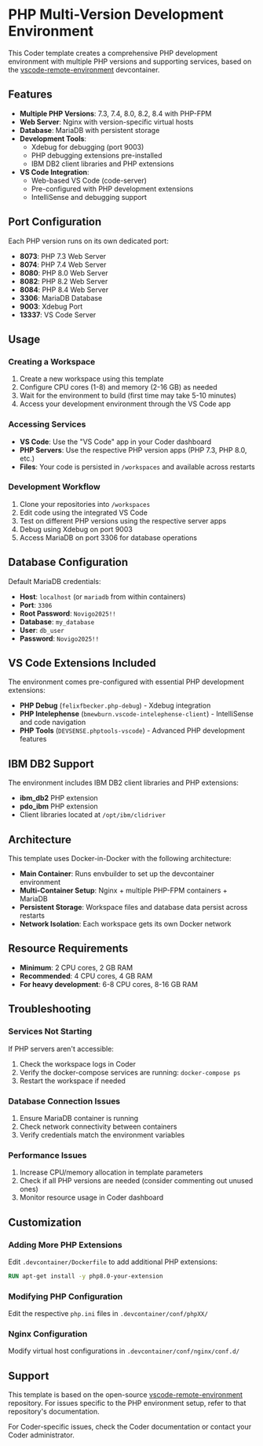 # PHP Multi-Version Development Environment

This Coder template creates a comprehensive PHP development environment with multiple PHP versions and supporting services, based on the [vscode-remote-environment](https://github.com/sidamo82/vscode-remote-environment) devcontainer.

## Features

- **Multiple PHP Versions**: 7.3, 7.4, 8.0, 8.2, 8.4 with PHP-FPM
- **Web Server**: Nginx with version-specific virtual hosts
- **Database**: MariaDB with persistent storage
- **Development Tools**: 
  - Xdebug for debugging (port 9003)
  - PHP debugging extensions pre-installed
  - IBM DB2 client libraries and PHP extensions
- **VS Code Integration**: 
  - Web-based VS Code (code-server)
  - Pre-configured with PHP development extensions
  - IntelliSense and debugging support

## Port Configuration

Each PHP version runs on its own dedicated port:

- **8073**: PHP 7.3 Web Server
- **8074**: PHP 7.4 Web Server  
- **8080**: PHP 8.0 Web Server
- **8082**: PHP 8.2 Web Server
- **8084**: PHP 8.4 Web Server
- **3306**: MariaDB Database
- **9003**: Xdebug Port
- **13337**: VS Code Server

## Usage

### Creating a Workspace

1. Create a new workspace using this template
2. Configure CPU cores (1-8) and memory (2-16 GB) as needed
3. Wait for the environment to build (first time may take 5-10 minutes)
4. Access your development environment through the VS Code app

### Accessing Services

- **VS Code**: Use the "VS Code" app in your Coder dashboard
- **PHP Servers**: Use the respective PHP version apps (PHP 7.3, PHP 8.0, etc.)
- **Files**: Your code is persisted in `/workspaces` and available across restarts

### Development Workflow

1. Clone your repositories into `/workspaces`
2. Edit code using the integrated VS Code
3. Test on different PHP versions using the respective server apps
4. Debug using Xdebug on port 9003
5. Access MariaDB on port 3306 for database operations

## Database Configuration

Default MariaDB credentials:
- **Host**: `localhost` (or `mariadb` from within containers)
- **Port**: `3306`
- **Root Password**: `Novigo2025!!`
- **Database**: `my_database`
- **User**: `db_user`
- **Password**: `Novigo2025!!`

## VS Code Extensions Included

The environment comes pre-configured with essential PHP development extensions:

- **PHP Debug** (`felixfbecker.php-debug`) - Xdebug integration
- **PHP Intelephense** (`bmewburn.vscode-intelephense-client`) - IntelliSense and code navigation
- **PHP Tools** (`DEVSENSE.phptools-vscode`) - Advanced PHP development features

## IBM DB2 Support

The environment includes IBM DB2 client libraries and PHP extensions:
- **ibm_db2** PHP extension
- **pdo_ibm** PHP extension
- Client libraries located at `/opt/ibm/clidriver`

## Architecture

This template uses Docker-in-Docker with the following architecture:
- **Main Container**: Runs envbuilder to set up the devcontainer environment
- **Multi-Container Setup**: Nginx + multiple PHP-FPM containers + MariaDB
- **Persistent Storage**: Workspace files and database data persist across restarts
- **Network Isolation**: Each workspace gets its own Docker network

## Resource Requirements

- **Minimum**: 2 CPU cores, 2 GB RAM
- **Recommended**: 4 CPU cores, 4 GB RAM
- **For heavy development**: 6-8 CPU cores, 8-16 GB RAM

## Troubleshooting

### Services Not Starting
If PHP servers aren't accessible:
1. Check the workspace logs in Coder
2. Verify the docker-compose services are running: `docker-compose ps`
3. Restart the workspace if needed

### Database Connection Issues
1. Ensure MariaDB container is running
2. Check network connectivity between containers
3. Verify credentials match the environment variables

### Performance Issues
1. Increase CPU/memory allocation in template parameters
2. Check if all PHP versions are needed (consider commenting out unused ones)
3. Monitor resource usage in Coder dashboard

## Customization

### Adding More PHP Extensions
Edit `.devcontainer/Dockerfile` to add additional PHP extensions:
```dockerfile
RUN apt-get install -y php8.0-your-extension
```

### Modifying PHP Configuration
Edit the respective `php.ini` files in `.devcontainer/conf/phpXX/`

### Nginx Configuration
Modify virtual host configurations in `.devcontainer/conf/nginx/conf.d/`

## Support

This template is based on the open-source [vscode-remote-environment](https://github.com/sidamo82/vscode-remote-environment) repository. For issues specific to the PHP environment setup, refer to that repository's documentation.

For Coder-specific issues, check the Coder documentation or contact your Coder administrator.